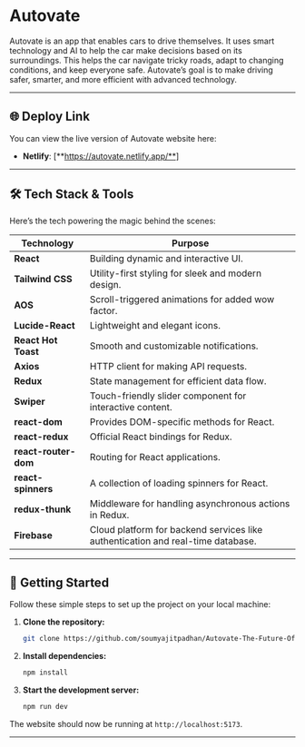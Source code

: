 # Autovate

Autovate is an app that enables cars to drive themselves. It uses smart technology and AI to help the car make decisions based on its surroundings. This helps the car navigate tricky roads, adapt to changing conditions, and keep everyone safe. Autovate’s goal is to make driving safer, smarter, and more efficient with advanced technology.

---

## 🌐 Deploy Link

You can view the live version of Autovate website here:  
- **Netlify**: [**https://autovate.netlify.app/**]

---


## 🛠️ Tech Stack & Tools

Here’s the tech powering the magic behind the scenes:


| **Technology**       | **Purpose**                                      |
|----------------------|--------------------------------------------------|
| **React**            | Building dynamic and interactive UI.            |
| **Tailwind CSS**     | Utility-first styling for sleek and modern design.|  
| **AOS**              | Scroll-triggered animations for added wow factor.|  
| **Lucide-React**     | Lightweight and elegant icons.                  |   
| **React Hot Toast**  | Smooth and customizable notifications.          |  
| **Axios**            | HTTP client for making API requests.            |  
| **Redux**            | State management for efficient data flow.       |  
| **Swiper**           | Touch-friendly slider component for interactive content. |
| **react-dom**        | Provides DOM-specific methods for React.        |
| **react-redux**      | Official React bindings for Redux.              |
| **react-router-dom** | Routing for React applications.                 |
| **react-spinners**   | A collection of loading spinners for React.     |
| **redux-thunk**      | Middleware for handling asynchronous actions in Redux. |
| **Firebase**         | Cloud platform for backend services like authentication and real-time database. |

--- 

## 🚀 Getting Started

Follow these simple steps to set up the project on your local machine:

1. **Clone the repository:**
   ```bash
   git clone https://github.com/soumyajitpadhan/Autovate-The-Future-Of-Mobility.git
   ```

2. **Install dependencies:**
   ```bash
   npm install
   ```

3. **Start the development server:**
   ```bash
   npm run dev
   ```

The website should now be running at `http://localhost:5173`.

---

